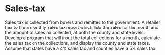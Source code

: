 # Sales-tax

Sales tax is collected from buyers and remitted to the government. A retailer has to file a monthly sales tax report which lists the sales for the month and the amount of sales ax collected, at both the county and state levels. Develop a program that will input the total col lections for a month, calculate the sales tax on the collections, and display the county and state taxes. Assume that states have a 4% sales tax and counties have a 5% sales tax.

